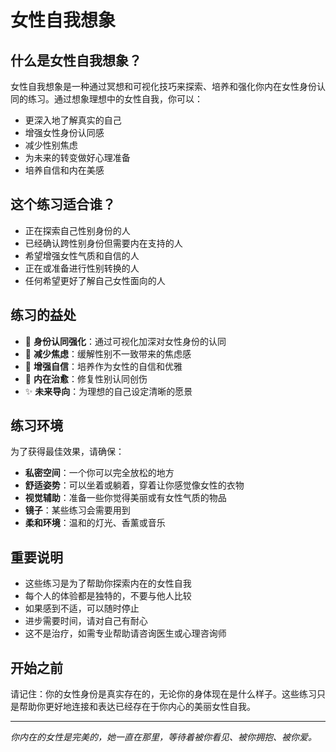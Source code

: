 # 女性自我想象

## 什么是女性自我想象？

女性自我想象是一种通过冥想和可视化技巧来探索、培养和强化你内在女性身份认同的练习。通过想象理想中的女性自我，你可以：

- 更深入地了解真实的自己
- 增强女性身份认同感
- 减少性别焦虑
- 为未来的转变做好心理准备
- 培养自信和内在美感

## 这个练习适合谁？

- 正在探索自己性别身份的人
- 已经确认跨性别身份但需要内在支持的人
- 希望增强女性气质和自信的人
- 正在或准备进行性别转换的人
- 任何希望更好了解自己女性面向的人

## 练习的益处

- 🌸 **身份认同强化**：通过可视化加深对女性身份的认同
- 💫 **减少焦虑**：缓解性别不一致带来的焦虑感
- 🦋 **增强自信**：培养作为女性的自信和优雅
- 🌺 **内在治愈**：修复性别认同创伤
- ✨ **未来导向**：为理想的自己设定清晰的愿景

## 练习环境

为了获得最佳效果，请确保：

- **私密空间**：一个你可以完全放松的地方
- **舒适姿势**：可以坐着或躺着，穿着让你感觉像女性的衣物
- **视觉辅助**：准备一些你觉得美丽或有女性气质的物品
- **镜子**：某些练习会需要用到
- **柔和环境**：温和的灯光、香薰或音乐

## 重要说明

- 这些练习是为了帮助你探索内在的女性自我
- 每个人的体验都是独特的，不要与他人比较
- 如果感到不适，可以随时停止
- 进步需要时间，请对自己有耐心
- 这不是治疗，如需专业帮助请咨询医生或心理咨询师

## 开始之前

请记住：你的女性身份是真实存在的，无论你的身体现在是什么样子。这些练习只是帮助你更好地连接和表达已经存在于你内心的美丽女性自我。

---

*你内在的女性是完美的，她一直在那里，等待着被你看见、被你拥抱、被你爱。*